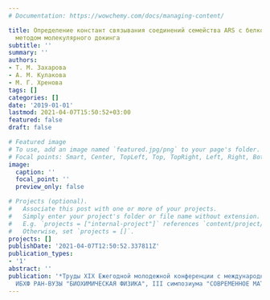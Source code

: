 ```yaml
---
# Documentation: https://wowchemy.com/docs/managing-content/

title: Определение констант связывания соединений семейства ARS с белком KRASG12C
  методом молекулярного докинга
subtitle: ''
summary: ''
authors:
- Т. М. Захарова
- А. М. Кулакова
- М. Г. Хренова
tags: []
categories: []
date: '2019-01-01'
lastmod: 2021-04-07T15:50:52+03:00
featured: false
draft: false

# Featured image
# To use, add an image named `featured.jpg/png` to your page's folder.
# Focal points: Smart, Center, TopLeft, Top, TopRight, Left, Right, BottomLeft, Bottom, BottomRight.
image:
  caption: ''
  focal_point: ''
  preview_only: false

# Projects (optional).
#   Associate this post with one or more of your projects.
#   Simply enter your project's folder or file name without extension.
#   E.g. `projects = ["internal-project"]` references `content/project/deep-learning/index.md`.
#   Otherwise, set `projects = []`.
projects: []
publishDate: '2021-04-07T12:50:52.337811Z'
publication_types:
- '1'
abstract: ''
publication: '*Труды XIX Ежегодной молодежной конференции с международным участием
  ИБХФ РАН-ВУЗЫ "БИОХИМИЧЕСКАЯ ФИЗИКА", III симпозиума "СОВРЕМЕННОЕ МАТЕРИАЛОВЕДЕНИЕ",*'
---
```

